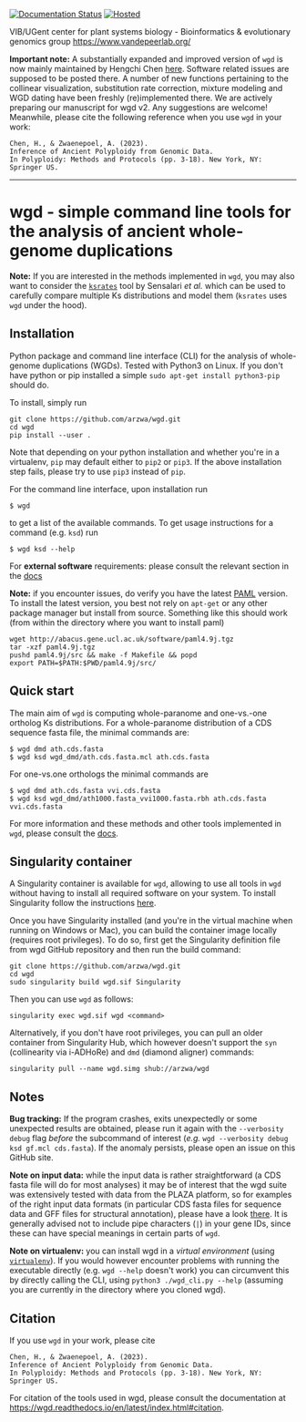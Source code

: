 [![Documentation Status](https://readthedocs.org/projects/wgd/badge/?version=latest)](http://wgd.readthedocs.io/en/latest/?badge=latest)
[![Hosted](https://img.shields.io/badge/hosted-singularity--hub-blue.svg)](https://singularity-hub.org/collections/2097)


VIB/UGent center for plant systems biology -
Bioinformatics & evolutionary genomics group https://www.vandepeerlab.org/

**Important note:** A substantially expanded and improved version of `wgd` is now mainly maintained 
by Hengchi Chen [here](https://github.com/heche-psb/wgd). Software related issues are supposed 
to be posted there. A number of new functions pertaining to the collinear visualization, 
substitution rate correction, mixture modeling and WGD dating have been freshly (re)implemented 
there. We are actively preparing our manuscript for wgd v2. Any suggestions are welcome! 
Meanwhile, please cite the following reference when you use `wgd` in your work:

```
Chen, H., & Zwaenepoel, A. (2023).
Inference of Ancient Polyploidy from Genomic Data.
In Polyploidy: Methods and Protocols (pp. 3-18). New York, NY: Springer US.
```


---

# wgd - simple command line tools for the analysis of ancient whole-genome duplications

**Note:** If you are interested in the methods implemented in `wgd`, you may also want to
consider the [`ksrates`](https://github.com/VIB-PSB/ksrates) tool by Sensalari *et al.*
which can be used to carefully compare multiple Ks distributions and model them (`ksrates`
uses `wgd` under the hood). 

## Installation

Python package and command line interface (CLI) for the analysis of
whole-genome duplications (WGDs). Tested with Python3 on Linux. If you don't have
python or pip installed a simple `sudo apt-get install python3-pip` should do.

To install, simply run 

```
git clone https://github.com/arzwa/wgd.git
cd wgd
pip install --user .
```

Note that depending on your python installation and whether you're in a
virtualenv, ``pip`` may default either to ``pip2`` or ``pip3``. If the
above installation step fails, please try to use ``pip3`` instead of
``pip``.

For the command line interface, upon installation run

    $ wgd

to get a list of the available commands. To get usage instructions for
a command (e.g. `ksd`) run

    $ wgd ksd --help

For **external software** requirements: please consult the relevant section
in the [docs](https://wgd.readthedocs.io/en/latest/index.html#external-software)

**Note:** if you encounter issues, do verify you have the latest 
[PAML](http://abacus.gene.ucl.ac.uk/software/#phylogenetic-analysis-by-maximum-likelihood-paml) version.
To install the latest version, you best not rely on `apt-get` or any other 
package manager but install from source. Something like this should work 
(from within the directory where you want to install paml)

```
wget http://abacus.gene.ucl.ac.uk/software/paml4.9j.tgz
tar -xzf paml4.9j.tgz
pushd paml4.9j/src && make -f Makefile && popd 
export PATH=$PATH:$PWD/paml4.9j/src/
```

## Quick start

The main aim of `wgd` is computing whole-paranome and one-vs.-one ortholog Ks
distributions. For a whole-paranome distribution of a CDS sequence fasta file,
the minimal commands are:

    $ wgd dmd ath.cds.fasta
    $ wgd ksd wgd_dmd/ath.cds.fasta.mcl ath.cds.fasta

For one-vs.one orthologs the minimal commands are

    $ wgd dmd ath.cds.fasta vvi.cds.fasta
    $ wgd ksd wgd_dmd/ath1000.fasta_vvi1000.fasta.rbh ath.cds.fasta vvi.cds.fasta

For more information and these methods and other tools implemented in `wgd`,
please consult the [docs](https://wgd.readthedocs.io/en/latest/).

## Singularity container

A Singularity container is available for ``wgd``, allowing to use
all tools in ``wgd`` without having to install all
required software on your system. To install Singularity follow
the instructions [here](https://www.sylabs.io/docs/).

Once you have Singularity installed (and you're in the virtual machine when 
running on Windows or Mac), you can build the container image locally (requires root privileges). 
To do so, first get the Singularity definition file from wgd GitHub repository 
and then run the build command:

    git clone https://github.com/arzwa/wgd.git
    cd wgd
    sudo singularity build wgd.sif Singularity

Then you can use ``wgd`` as follows:

    singularity exec wgd.sif wgd <command>

Alternatively, if you don't have root privileges, you can pull an older container
from Singularity Hub, which however doesn't support the ``syn`` (collinearity via i-ADHoRe) and ``dmd`` (diamond aligner) commands:

    singularity pull --name wgd.simg shub://arzwa/wgd


## Notes

**Bug tracking:** If the program crashes, exits unexpectedly or some
unexpected results are obtained, please run it again with the
``--verbosity debug`` flag *before* the subcommand of interest (*e.g.*
``wgd --verbosity debug ksd gf.mcl cds.fasta``). If the anomaly persists,
please open an issue on this GitHub site.

**Note on input data:** while the input data is rather straightforward
(a CDS fasta file will do for most analyses) it may be of interest that
the wgd suite was extensively tested with data from the PLAZA platform,
so for examples of the right input data formats (in particular CDS fasta
files for sequence data and GFF files for structural annotation), please
have a look [there](https://bioinformatics.psb.ugent.be/plaza/versions/plaza_v4_dicots/download/).
It is generally advised not to include pipe characters (`|`) in your gene
IDs, since these can have special meanings in certain parts of `wgd`.

**Note on virtualenv:** you can install wgd in a _virtual environment_
(using [`virtualenv`](https://virtualenv.pypa.io/en/stable/)). If you
would however encounter problems with running the executable directly
(e.g. `wgd --help` doesn't work) you can circumvent this by directly
calling the CLI, using `python3 ./wgd_cli.py --help` (assuming you are
currently in the directory where you cloned wgd).

## Citation

If you use `wgd` in your work, please cite

```
Chen, H., & Zwaenepoel, A. (2023).
Inference of Ancient Polyploidy from Genomic Data.
In Polyploidy: Methods and Protocols (pp. 3-18). New York, NY: Springer US.
```

For citation of the tools used in wgd, please consult the documentation at
https://wgd.readthedocs.io/en/latest/index.html#citation.
